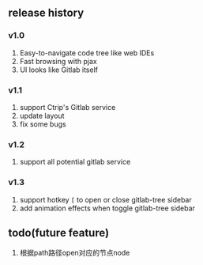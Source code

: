 ## release history

### v1.0
1. Easy-to-navigate code tree like web IDEs
2. Fast browsing with pjax
3. UI looks like Gitlab itself

### v1.1
1. support Ctrip's Gitlab service
2. update layout
3. fix some bugs

### v1.2
1. support all potential gitlab service

### v1.3
1. support hotkey `[` to open or close gitlab-tree sidebar
2. add animation effects when toggle gitlab-tree sidebar

## todo(future feature)
1. 根据path路径open对应的节点node